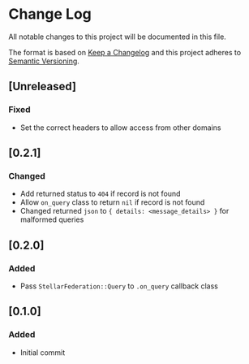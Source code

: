 # Change Log
All notable changes to this project will be documented in this file.

The format is based on [Keep a Changelog](http://keepachangelog.com/)
and this project adheres to [Semantic Versioning](http://semver.org/).

## [Unreleased]
### Fixed
- Set the correct headers to allow access from other domains

## [0.2.1]
### Changed
- Add returned status to `404` if record is not found
- Allow `on_query` class to return `nil` if record is not found
- Changed returned `json` to `{ details: <message_details> }` for malformed queries

## [0.2.0]
### Added
- Pass `StellarFederation::Query` to `.on_query` callback class

## [0.1.0]
### Added
- Initial commit


